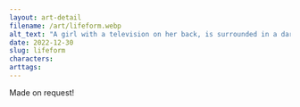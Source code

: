 ```yaml
---
layout: art-detail
filename: /art/lifeform.webp
alt_text: "A girl with a television on her back, is surrounded in a dark room withmany other screens visible. Each screen is in a pile of wires, but alsohave just one eye visible on the screen."
date: 2022-12-30
slug: lifeform
characters:
arttags:
---
```


Made on request!

